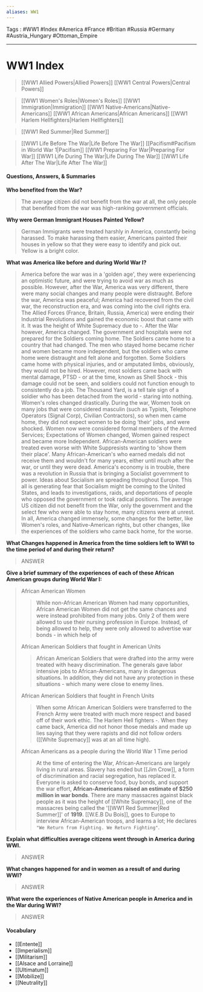 ```yaml
---
aliases: WW1
---
```

Tags : #WW1 #Index #America #France #Britian #Russia #Germany #Austria_Hungary #Ottoman_Empire
___
# WW1 Index
> [[WW1 Allied Powers|Allied Powers]]
> [[WW1 Central Powers|Central Powers]]

> [[WW1 Women's Roles|Women's Roles]]
> [[WW1 Immigration|Immigration]]
> [[WW1 Native-Americans|Native-Americans]]
> [[WW1 African Americans|African Americans]]
> [[WW1 Harlem Hellfighters|Harlem Hellfighters]]

> [[WW1 Red Summer|Red Summer]]

> [[WW1 Life Before The War|Life Before The War]]
> [[Pacifism#Pacifism in World War 1|Pacifism]]
> [[WW1 Preparing For War|Preparing For War]]
> [[WW1 Life During The War|Life During The War]]
> [[WW1 Life After The War|Life After The War]]
#### Questions, Answers, & Summaries
**Who benefited from the War?**
> The average citizen did not benefit from the war at all, the only people that benefited from the war was high-ranking government officials.

**Why were German Immigrant Houses Painted Yellow?**
>German Immigrants were treated harshly in America, constantly being harassed. To make harassing them easier, Americans painted their houses in yellow so that they were easy to identify and pick out. Yellow is a bright color.

**What was America like before and during World War I?**
>America before the war was in a 'golden age', they were experiencing an optimistic future, and were trying to avoid war as much as possible. However, after the War, America was very different, there were many social changes and many people were distraught.
Before the war, America was peaceful; America had recovered from the civil war, the reconstruction era, and was coming into the civil rights era. The Allied Forces (France, Britain, Russia, America) were ending their Industrial Revolutions and gained the economic boost that came with it. It was the height of White Supremacy due to -.
After the War however, America changed. The government and hospitals were not prepared for the Soldiers coming home. The Soldiers came home to a country that had changed. The men who stayed home became richer and women became more independent, but the soldiers who came home were distraught and felt alone and forgotten. Some Soldiers came home with physical injuries, and or amputated limbs, obviously, they would not be hired. However, most soldiers came back with mental damage, PTSD - or at the time, known as Shell Shock - this damage could not be seen, and soldiers could not function enough to consistently do a job. The Thousand Yard, is a tell tale sign of a soldier who has been detached from the world - staring into nothing. Women's roles changed drastically. During the war, Women took on many jobs that were considered masculin (such as Typists, Telephone Operators (Signal Corp), Civilian Contractors), so when men came home, they did not expect women to be doing 'their' jobs, and were shocked. Women now were considered formal members of the Armed Services; Expectations of Women changed, Women gained respect and became more Independent. African-American soldiers were treated even worse with White Suppresists wanting to 'show them their place'. Many African-American's who earned medals did not receive them and wouldn't for many years, either until much after the war, or until they were dead. America's economy is in trouble, there was a revolution in Russia that is bringing a Socialist government to power. Ideas about Socialism are spreading throughout Europe. This all is generating fear that Socialism might be coming to the United States, and leads to investigations, raids, and deportations of people who opposed the government or took radical positions. The average US citizen did not benefit from the War, only the government and the select few who were able to stay home, many citizens were at unrest. In all, America changed immensely, some changes for the better, like Women's roles, and Native-American rights, but other changes, like the experiences of the soldiers who came back home, for the worse.

**What Changes happened in America from the time soldiers left to WWI to the time period of and during their return?**
>ANSWER

**Give a brief summary of the experiences of each of these African American groups during World War I:**
>African American Women
>>While non-African American Women had many opportunities, African American Women did not get the same chances and were instead prohibited from many jobs. Only 2 of them were allowed to use their nursing profession in Europe. Instead, of being allowed to help, they were only allowed to advertise war bonds - in which help of 
>
>African American Soldiers that fought in American Units
>>African American Soldiers that were drafted into the army were treated with heavy discrimination. The generals gave labor intensive jobs to African-Americans, many in dangerous situations. In addition, they did not have any protection in these situations - which many were close to enemy lines.
>
>African American Soldiers that fought in French Units
>>When some African American Soldiers were transferred to the French Army were treated with much more respect and based off of their work ethic. The Harlem Hell fighters -. When they came back, America did not honor those medals and made up lies saying that they were rapists and did not follow orders ([[White Supremacy]] was at an all time high).
>
>African Americans as a people during the World War 1 Time period
>>At the time of entering the War, African-Americans are largely living in rural areas. Slavery has ended but [[Jim Crow]], a form of discrimination and racial segregation, has replaced it. Everyone is asked to conserve food, buy bonds, and support the war effort, **African-Americans raised an estimate of $250 million in war bonds**. There are many massacres against black people as it was the height of [[White Supremacy]], one of the massacres being called the '[[WW1 Red Summer|Red Summer]]' of **1919**. [[W.E.B Du Bois]], goes to Europe to interview African-American troops, and learns a lot; He declares `"We Return from Fighting. We Return Fighting"`.

**Explain what difficulties average citizens went through in America during WWI.**
>ANSWER

**What changes happened for and in women as a result of and during WWI?**
>ANSWER

**What were the experiences of Native American people in America and in the War during WWI?**
>ANSWER

#### Vocabulary
- [[Entente]]
- [[Imperialism]]
- [[Militarism]]
- [[Alsace and Lorraine]]
- [[Ultimatum]]
- [[Mobilize]]
- [[Neutrality]]